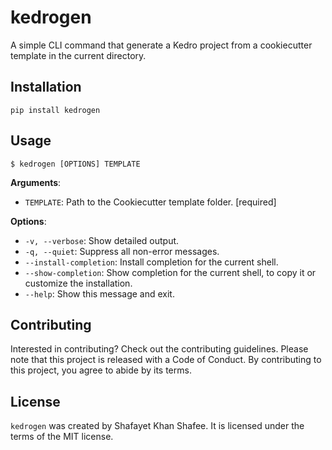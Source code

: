 # kedrogen

A simple CLI command that generate a Kedro project from a cookiecutter template in the current directory.

## Installation

```console
pip install kedrogen
```
  
## Usage

```console
$ kedrogen [OPTIONS] TEMPLATE
```

**Arguments**:

* `TEMPLATE`: Path to the Cookiecutter template folder.  [required]

**Options**:

* `-v, --verbose`: Show detailed output.
* `-q, --quiet`: Suppress all non-error messages.
* `--install-completion`: Install completion for the current shell.
* `--show-completion`: Show completion for the current shell, to copy it or customize the installation.
* `--help`: Show this message and exit.


## Contributing

Interested in contributing? Check out the contributing guidelines. Please note that this project is released with a Code of Conduct. By contributing to this project, you agree to abide by its terms.

## License

`kedrogen` was created by Shafayet Khan Shafee. It is licensed under the terms of the MIT license.
